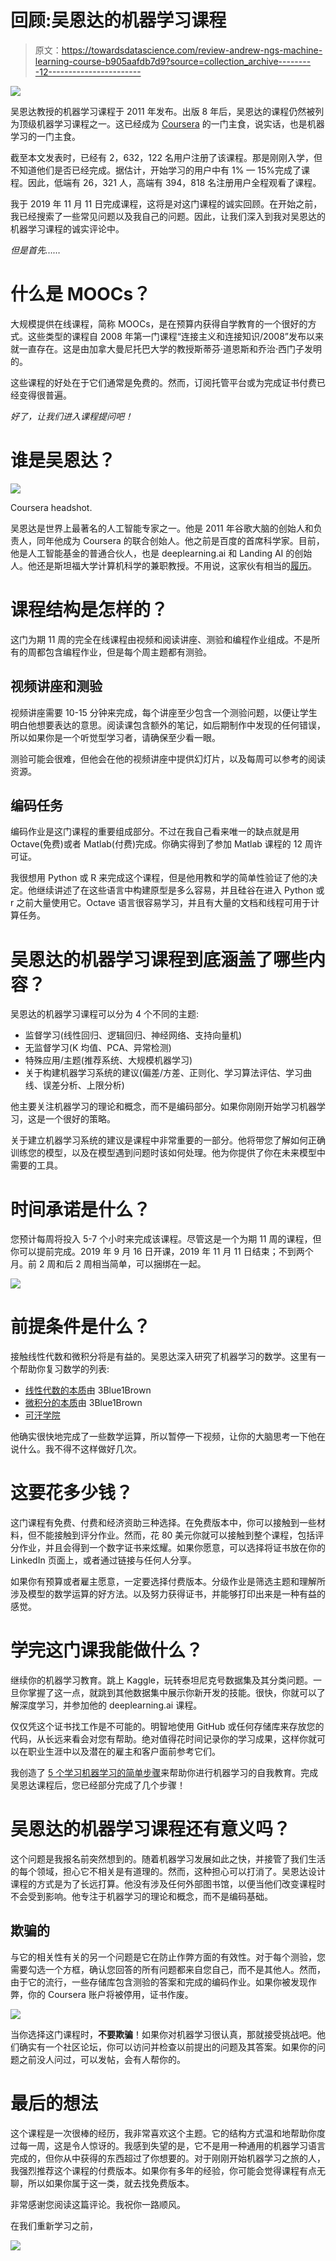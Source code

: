# 回顾:吴恩达的机器学习课程

> 原文：<https://towardsdatascience.com/review-andrew-ngs-machine-learning-course-b905aafdb7d9?source=collection_archive---------12----------------------->

![](img/4dd48e3d32acc4646d317c80193c08dc.png)

吴恩达教授的机器学习课程于 2011 年发布。出版 8 年后，吴恩达的课程仍然被列为顶级机器学习课程之一。这已经成为 [Coursera](https://www.coursera.org/) 的一门主食，说实话，也是机器学习的一门主食。

截至本文发表时，已经有 2，632，122 名用户注册了该课程。那是刚刚入学，但不知道他们是否已经完成。据估计，开始学习的用户中有 1% — 15%完成了课程。因此，低端有 26，321 人，高端有 394，818 名注册用户全程观看了课程。

我于 2019 年 11 月 11 日完成课程，这将是对这门课程的诚实回顾。在开始之前，我已经搜索了一些常见问题以及我自己的问题。因此，让我们深入到我对吴恩达的机器学习课程的诚实评论中。

*但是首先……*

# 什么是 MOOCs？

大规模提供在线课程，简称 MOOCs，是在预算内获得自学教育的一个很好的方式。这些类型的课程自 2008 年第一门课程“连接主义和连接知识/2008”发布以来就一直存在。这是由加拿大曼尼托巴大学的教授斯蒂芬·道恩斯和乔治·西门子发明的。

这些课程的好处在于它们通常是免费的。然而，订阅托管平台或为完成证书付费已经变得很普遍。

*好了，让我们进入课程提问吧！*

# 谁是吴恩达？

![](img/0e6701d42163c208e4f61c27c412fab8.png)

Coursera headshot.

吴恩达是世界上最著名的人工智能专家之一。他是 2011 年谷歌大脑的创始人和负责人，同年他成为 Coursera 的联合创始人。他之前是百度的首席科学家。目前，他是人工智能基金的普通合伙人，也是 deeplearning.ai 和 Landing AI 的创始人。他还是斯坦福大学计算机科学的兼职教授。不用说，这家伙有相当的[履历](https://www.linkedin.com/in/andrewyng)。

# 课程结构是怎样的？

这门为期 11 周的完全在线课程由视频和阅读讲座、测验和编程作业组成。不是所有的周都包含编程作业，但是每个周主题都有测验。

## 视频讲座和测验

视频讲座需要 10-15 分钟来完成，每个讲座至少包含一个测验问题，以便让学生明白他想要表达的意思。阅读课包含额外的笔记，如后期制作中发现的任何错误，所以如果你是一个听觉型学习者，请确保至少看一眼。

测验可能会很难，但他会在他的视频讲座中提供幻灯片，以及每周可以参考的阅读资源。

## 编码任务

编码作业是这门课程的重要组成部分。不过在我自己看来唯一的缺点就是用 Octave(免费)或者 Matlab(付费)完成。你确实得到了参加 Matlab 课程的 12 周许可证。

我很想用 Python 或 R 来完成这个课程，但是他用教和学的简单性验证了他的决定。他继续讲述了在这些语言中构建原型是多么容易，并且硅谷在进入 Python 或 r 之前大量使用它。Octave 语言很容易学习，并且有大量的文档和线程可用于计算任务。

# 吴恩达的机器学习课程到底涵盖了哪些内容？

吴恩达的机器学习课程可以分为 4 个不同的主题:

*   监督学习(线性回归、逻辑回归、神经网络、支持向量机)
*   无监督学习(K 均值、PCA、异常检测)
*   特殊应用/主题(推荐系统、大规模机器学习)
*   关于构建机器学习系统的建议(偏差/方差、正则化、学习算法评估、学习曲线、误差分析、上限分析)

他主要关注机器学习的理论和概念，而不是编码部分。如果你刚刚开始学习机器学习，这是一个很好的策略。

关于建立机器学习系统的建议是课程中非常重要的一部分。他将带您了解如何正确训练您的模型，以及在模型遇到问题时该如何处理。他为你提供了你在未来模型中需要的工具。

# 时间承诺是什么？

您预计每周将投入 5-7 个小时来完成该课程。尽管这是一个为期 11 周的课程，但你可以提前完成。2019 年 9 月 16 日开课，2019 年 11 月 11 日结束；不到两个月。前 2 周和后 2 周相当简单，可以捆绑在一起。

![](img/3d4a84e52624693b222ee9e3cf04ca55.png)

# 前提条件是什么？

接触线性代数和微积分将是有益的。吴恩达深入研究了机器学习的数学。这里有一个帮助你复习数学的列表:

*   [线性代数的本质](https://www.youtube.com/watch?v=fNk_zzaMoSs&list=PLZHQObOWTQDPD3MizzM2xVFitgF8hE_ab)由 3Blue1Brown
*   [微积分的本质](https://www.youtube.com/watch?v=WUvTyaaNkzM&list=PLZHQObOWTQDMsr9K-rj53DwVRMYO3t5Yr)由 3Blue1Brown
*   [可汗学院](https://www.khanacademy.org/)

他确实很快地完成了一些数学运算，所以暂停一下视频，让你的大脑思考一下他在说什么。我不得不这样做好几次。

# 这要花多少钱？

这门课程有免费、付费和经济资助三种选择。在免费版本中，你可以接触到一些材料，但不能接触到评分作业。然而，花 80 美元你就可以接触到整个课程，包括评分作业，并且会得到一个数字证书来炫耀。如果你愿意，可以选择将证书放在你的 LinkedIn 页面上，或者通过链接与任何人分享。

如果你有预算或者雇主愿意，一定要选择付费版本。分级作业是筛选主题和理解所涉及模型的数学运算的好方法。以及努力获得证书，并能够打印出来是一种有益的感觉。

# 学完这门课我能做什么？

继续你的机器学习教育。跳上 Kaggle，玩转泰坦尼克号数据集及其分类问题。一旦你掌握了这一点，就跳到其他数据集中展示你新开发的技能。很快，你就可以了解深度学习，并参加他的 deeplearning.ai 课程。

仅仅凭这个证书找工作是不可能的。明智地使用 GitHub 或任何存储库来存放您的代码，从长远来看会对您有帮助。绝对值得花时间记录你的学习成果，这样你就可以在职业生涯中以及潜在的雇主和客户面前参考它们。

我创造了 [5 个学习机器学习的简单步骤](https://medium.com/analytics-vidhya/5-easy-steps-to-master-machine-learning-18621ac795d7)来帮助你进行机器学习的自我教育。完成吴恩达课程后，您已经部分完成了几个步骤！

# 吴恩达的机器学习课程还有意义吗？

这个问题是我报名前突然想到的。随着机器学习发展如此之快，并接管了我们生活的每个领域，担心它不相关是有道理的。然而，这种担心可以打消了。吴恩达设计课程的方式是为了长远打算。他没有涉及任何外部图书馆，以便当他们改变课程时不会受到影响。他专注于机器学习的理论和概念，而不是编码基础。

## 欺骗的

与它的相关性有关的另一个问题是它在防止作弊方面的有效性。对于每个测验，您需要勾选一个方框，确认您回答的所有问题都来自您自己，而不是其他人。然而，由于它的流行，一些存储库包含测验的答案和完成的编码作业。如果你被发现作弊，你的 Coursera 账户将被停用，证书作废。

![](img/469e8fd8f26cb86abe2c8b072ce59eea.png)

当你选择这门课程时，**不要欺骗**！如果你对机器学习很认真，那就接受挑战吧。他们确实有一个社区论坛，你可以访问并检查以前提出的问题及其答案。如果你的问题之前没人问过，可以发帖，会有人帮你的。

# 最后的想法

这个课程是一次很棒的经历，我非常喜欢这个主题。它的结构方式温和地帮助你度过每一周，这是令人惊讶的。我感到失望的是，它不是用一种通用的机器学习语言完成的，但你从中获得的东西超过了你想要的。对于刚刚开始机器学习之旅的人，我强烈推荐这个课程的付费版本。如果你有多年的经验，你可能会觉得课程有点无聊，所以如果你属于这一类，就去找免费版本。

非常感谢您阅读这篇评论。我祝你一路顺风。

在我们重新学习之前，

![](img/e93f0aac05bf5fd21b638ad44c1c027b.png)
